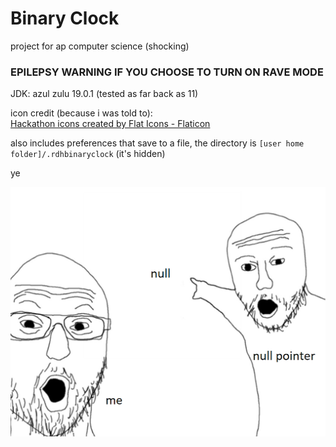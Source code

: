 # Binary Clock

project for ap computer science (shocking)

### EPILEPSY WARNING IF YOU CHOOSE TO TURN ON RAVE MODE

JDK: azul zulu 19.0.1 (tested as far back as 11)

icon credit (because i was told to):<br>
<a href="https://www.flaticon.com/free-icons/hackathon" title="hackathon icons">Hackathon icons created by Flat Icons - Flaticon</a>

also includes preferences that save to a file, the directory is `[user home folder]/.rdhbinaryclock` (it's hidden)

ye

![wow such funny](./src/resources/haha_funny_meme.png)


